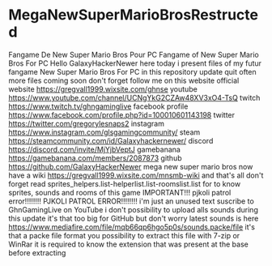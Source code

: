 # MegaNewSuperMarioBrosRestructed
Fangame De New Super Mario Bros Pour PC
Fangame of New Super Mario Bros For PC
Hello GalaxyHackerNewer here today i present files of my futur fangame New Super Mario Bros For PC in this repository update quit often
more files coming soon
don't forget follow me on this website
official website https://gregvall1999.wixsite.com/ghnse
youtube https://www.youtube.com/channel/UCNgYkG2CZAw48XV3xO4-TsQ
twitch https://www.twitch.tv/ghngaminglive
facebook profile https://www.facebook.com/profile.php?id=100010601143198
twitter https://twitter.com/gregorylesnaps2
instagram https://www.instagram.com/glsgamingcommunity/
steam https://steamcommunity.com/id/Galaxyhackernewer/
discord https://discord.com/invite/MjYjbVeptJ
gamebanana https://gamebanana.com/members/2087873
github https://github.com/GalaxyHackerNewer
mega new super mario bros now have a wiki https://gregvall1999.wixsite.com/mnsmb-wiki
and that's all don't forget read sprites_helpers.list-helperlist.list-roomslist.list
for to know sprites, sounds and rooms of this game IMPORTANT!!!
pjkoli patrol error!!!!!!!!
PJKOLI PATROL ERROR!!!!!!!!
i'm just an unused text
suscribe to GhnGamingLive on YouTube
i don't possibility to upload alls sounds during this update it's that too big for GitHub but don't worry latest sounds is here https://www.mediafire.com/file/mqb66qp6hgo5p0s/sounds.packe/file it's that a packe file format you possibility to extract this file
with 7-zip or WinRar it is required to know the extension that was present at the base before extracting

